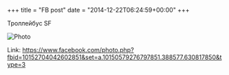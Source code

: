 +++
title = "FB post"
date = "2014-12-22T06:24:59+00:00"
+++

Троллейбус SF

![Photo](https://scontent.xx.fbcdn.net/v/t1.0-0/p130x130/10357530_10152704042602851_3370414782488757913_n.jpg?oh=6bf91545d8b168349bc4a33e1e1a7ebd&oe=5952C7C9)


Link: https://www.facebook.com/photo.php?fbid=10152704042602851&set=a.10150579276797851.388577.630817850&type=3
